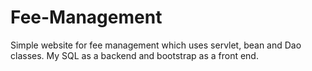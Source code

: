 # Fee-Management
Simple website for fee management which uses servlet, bean and Dao classes. My SQL as a backend and bootstrap as a front end.
